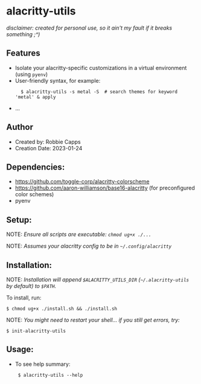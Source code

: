 # alacritty-utils

*disclaimer: created for personal use, so it ain't my fault if it breaks something ;^)*


## Features

- Isolate your alacritty-specific customizations in a virtual environment (using `pyenv`)
- User-friendly syntax, for example:
  ```console
    $ alacritty-utils -s metal -S  # search themes for keyword 'metal' & apply
  ```
- ...


## Author
- Created by: Robbie Capps
- Creation Date: 2023-01-24


## Dependencies:
 - https://github.com/toggle-corp/alacritty-colorscheme
 - https://github.com/aaron-williamson/base16-alacritty (for preconfigured color schemes)
 - pyenv


## Setup:

NOTE: *Ensure all scripts are executable: `chmod ug+x ./...`*

NOTE: *Assumes your alacritty config to be in `~/.config/alacritty`*


## Installation:

NOTE: *Installation will append `$ALACRITTY_UTILS_DIR` (`~/.alacritty-utils` by default) to `$PATH`.*

To install, run:

```console
$ chmod ug+x ./install.sh && ./install.sh
```

NOTE: *You might need to restart your shell... if you still get errors, try:*
```console
$ init-alacritty-utils
```

## Usage:

 - To see help summary:

        $ alacritty-utils --help

